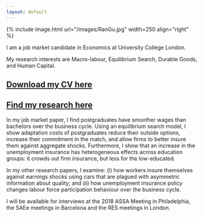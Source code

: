```yaml
---
layout: default
---
```


{% include image.html url="/images/RanGu.jpg" width=250 align="right" %}
<br>

I am a job market candidate in Economics at University College London.

My research interests are Macro-labour, Equilibrium Search, Durable Goods, and Human Capital.

## [Download my CV here](/cv/index.html)

## [Find my research here](/research/index.html)

In my job market paper, I find postgraduates have smoother wages than bachelors over the business cycle. Using an equilibrium search model, I show adaptation costs of postgraduates reduce their outside options, increase their commitment in the match, and allow firms to better insure them against aggregate shocks. Furthermore, I show that an increase in the unemployment insurance has heterogeneous effects across education groups: it crowds out firm insurance, but less for the low-educated.

In my other research papers, I examine: (i) how workers insure themselves against earnings shocks using cars that are plagued with asymmetric information about quality; and (ii) how unemployment insurance policy changes labour force participation behaviour over the business cycle.

I will be available for interviews at the 2018 ASSA Meeting in Philadelphia, the SAEe meetings in Barcelona and the RES meetings in London.
